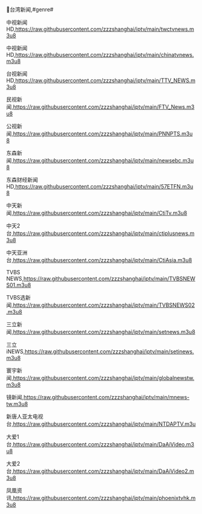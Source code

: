 🎡台湾新闻,#genre#

中视新闻HD,https://raw.githubusercontent.com/zzzshanghai/iptv/main/twctvnews.m3u8

中视新闻HD,https://raw.githubusercontent.com/zzzshanghai/iptv/main/chinatvnews.m3u8

台视新闻HD,https://raw.githubusercontent.com/zzzshanghai/iptv/main/TTV_NEWS.m3u8

民视新闻,https://raw.githubusercontent.com/zzzshanghai/iptv/main/FTV_News.m3u8

公视新闻,https://raw.githubusercontent.com/zzzshanghai/iptv/main/PNNPTS.m3u8

东森新闻,https://raw.githubusercontent.com/zzzshanghai/iptv/main/newsebc.m3u8

东森财经新闻HD,https://raw.githubusercontent.com/zzzshanghai/iptv/main/57ETFN.m3u8

中天新闻,https://raw.githubusercontent.com/zzzshanghai/iptv/main/CtiTv.m3u8

中天2台,https://raw.githubusercontent.com/zzzshanghai/iptv/main/ctiplusnews.m3u8

中天亚洲台,https://raw.githubusercontent.com/zzzshanghai/iptv/main/CtiAsia.m3u8

TVBS NEWS,https://raw.githubusercontent.com/zzzshanghai/iptv/main/TVBSNEWS01.m3u8

TVBS选新闻,https://raw.githubusercontent.com/zzzshanghai/iptv/main/TVBSNEWS02.m3u8

三立新闻,https://raw.githubusercontent.com/zzzshanghai/iptv/main/setnews.m3u8

三立iNEWS,https://raw.githubusercontent.com/zzzshanghai/iptv/main/setinews.m3u8

寰宇新闻,https://raw.githubusercontent.com/zzzshanghai/iptv/main/globalnewstw.m3u8

镜新闻,https://raw.githubusercontent.com/zzzshanghai/iptv/main/mnews-tw.m3u8

新唐人亚太电视台,https://raw.githubusercontent.com/zzzshanghai/iptv/main/NTDAPTV.m3u

大爱1台,https://raw.githubusercontent.com/zzzshanghai/iptv/main/DaAiVideo.m3u8

大爱2台,https://raw.githubusercontent.com/zzzshanghai/iptv/main/DaAiVideo2.m3u8

凤凰资讯,https://raw.githubusercontent.com/zzzshanghai/iptv/main/phoenixtvhk.m3u8
